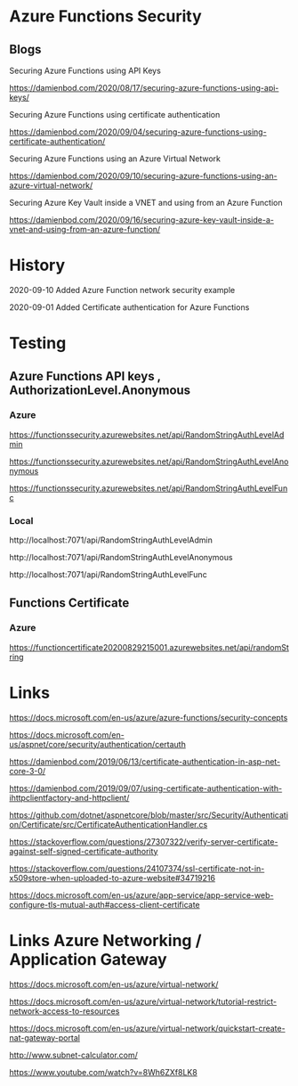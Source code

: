 # Azure Functions Security

## Blogs

Securing Azure Functions using API Keys

https://damienbod.com/2020/08/17/securing-azure-functions-using-api-keys/

Securing Azure Functions using certificate authentication

https://damienbod.com/2020/09/04/securing-azure-functions-using-certificate-authentication/

Securing Azure Functions using an Azure Virtual Network

https://damienbod.com/2020/09/10/securing-azure-functions-using-an-azure-virtual-network/

Securing Azure Key Vault inside a VNET and using from an Azure Function

https://damienbod.com/2020/09/16/securing-azure-key-vault-inside-a-vnet-and-using-from-an-azure-function/

# History

2020-09-10 Added Azure Function network security example

2020-09-01 Added Certificate authentication for Azure Functions

# Testing

## Azure Functions API keys , AuthorizationLevel.Anonymous

### Azure

https://functionssecurity.azurewebsites.net/api/RandomStringAuthLevelAdmin

https://functionssecurity.azurewebsites.net/api/RandomStringAuthLevelAnonymous

https://functionssecurity.azurewebsites.net/api/RandomStringAuthLevelFunc

### Local

http://localhost:7071/api/RandomStringAuthLevelAdmin

http://localhost:7071/api/RandomStringAuthLevelAnonymous

http://localhost:7071/api/RandomStringAuthLevelFunc

## Functions Certificate

### Azure

https://functioncertificate20200829215001.azurewebsites.net/api/randomString


# Links

https://docs.microsoft.com/en-us/azure/azure-functions/security-concepts

https://docs.microsoft.com/en-us/aspnet/core/security/authentication/certauth

https://damienbod.com/2019/06/13/certificate-authentication-in-asp-net-core-3-0/

https://damienbod.com/2019/09/07/using-certificate-authentication-with-ihttpclientfactory-and-httpclient/

https://github.com/dotnet/aspnetcore/blob/master/src/Security/Authentication/Certificate/src/CertificateAuthenticationHandler.cs
                
https://stackoverflow.com/questions/27307322/verify-server-certificate-against-self-signed-certificate-authority

https://stackoverflow.com/questions/24107374/ssl-certificate-not-in-x509store-when-uploaded-to-azure-website#34719216

https://docs.microsoft.com/en-us/azure/app-service/app-service-web-configure-tls-mutual-auth#access-client-certificate


# Links Azure Networking / Application Gateway

https://docs.microsoft.com/en-us/azure/virtual-network/

https://docs.microsoft.com/en-us/azure/virtual-network/tutorial-restrict-network-access-to-resources

https://docs.microsoft.com/en-us/azure/virtual-network/quickstart-create-nat-gateway-portal

http://www.subnet-calculator.com/

https://www.youtube.com/watch?v=8Wh6ZXf8LK8
